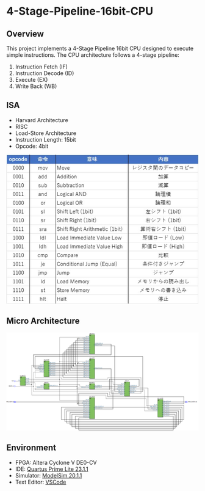 # 4-Stage-Pipeline-16bit-CPU

## Overview

This project implements a 4-Stage Pipeline 16bit CPU designed to execute simple instructions. The CPU architecture follows a 4-stage pipeline:  

1. Instruction Fetch (IF)
2. Instruction Decode (ID)
3. Execute (EX)
4. Write Back (WB)

## ISA

- Harvard Architecture
- RISC
- Load-Store Architecture
- Instruction Length: 15bit  
- Opcode: 4bit
<img src = "https://github.com/nk12U/4-Stage-Pipeline-16bit-CPU/blob/main/img/ISA.jpg"> 

## Micro Architecture

<img src = "https://github.com/nk12U/4-Stage-Pipeline-16bit-CPU/blob/main/img/chapter7.png"> 

## Environment

- FPGA: Altera Cyclone V DE0-CV
- IDE: [Quartus Prime Lite 23.1.1](https://www.intel.com/content/www/us/en/software-kit/825278/intel-quartus-prime-lite-edition-design-software-version-23-1-1-for-windows.html)
- Simulator: [ModelSim 20.1.1](https://www.intel.com/content/www/us/en/software-kit/660907/intel-quartus-prime-lite-edition-design-software-version-20-1-1-for-windows.html)
- Text Editor: [VSCode](https://code.visualstudio.com/)
